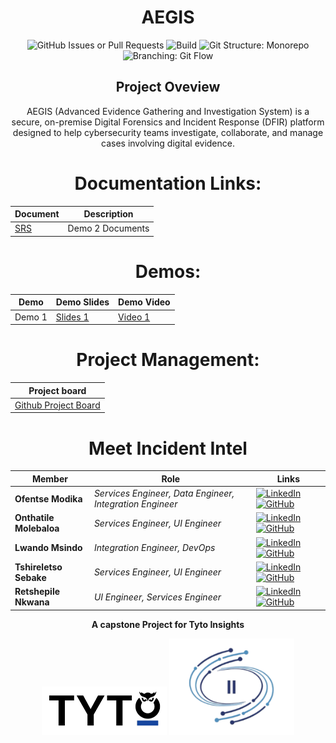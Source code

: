 <div align="center">


# AEGIS

  ![GitHub Issues or Pull Requests](https://img.shields.io/github/issues/COS301-SE-2025/AEGIS)
  ![Build](https://github.com/COS301-SE-2025/AEGIS/actions/workflows/lint.yml/badge.svg)
  ![Git Structure: Monorepo](https://img.shields.io/badge/Git%20Structure-Monorepo-blue)
  ![Branching: Git Flow](https://img.shields.io/badge/Branching-Git%20Flow-green)
 



<div>
  <h2 align="center">Project Oveview</h2>
  <!-- Project description here  -->
  <p>AEGIS (Advanced Evidence Gathering and Investigation System) is a secure, on-premise Digital Forensics and Incident Response (DFIR) platform designed to help cybersecurity teams investigate, collaborate, and manage cases involving digital evidence.</p>
</div>

# Documentation Links:
| Document | Description | 
|----------|-------------|
| [SRS]([https://drive.google.com/file/d/1LLRsSdq3H41LNusd_-dtyn_8qX1n6f0x/view?usp=drive_link](https://drive.google.com/drive/folders/1a484FLVYnxHlSkHjc4Zql1wG46k02IG6)) | Demo 2 Documents | 

# Demos:
| Demo | Demo Slides | Demo Video |
|------|--------|------|
| Demo 1 | [Slides 1](https://www.canva.com/design/DAGokHxWRMc/CcAMEt2TOs7UyCsaF5az5Q/edit?utm_content=DAGokHxWRMc&utm_campaign=designshare&utm_medium=link2&utm_source=sharebutton) | [Video 1](https://www.canva.com/design/DAGovaFWF1A/9p8YYCu-lPYkveH85GLx3Q/edit?utm_content=DAGovaFWF1A&utm_campaign=designshare&utm_medium=link2&utm_source=sharebutton) |


# Project Management:
| Project board |  
|----------|
| [Github Project Board](https://github.com/orgs/COS301-SE-2025/projects/135/views/1?filterQuery=) | 


<!-- when needed, uncomment
# Technologies #
<p align="center">
  <a href="https://skillicons.dev">
    <img src="" />
  </a>
</p> -->


# Meet Incident Intel #

| Member             | Role | Links |
|--------------------|--------------|--------------|
| **Ofentse Modika** |*Services Engineer, Data Engineer, Integration Engineer* | [![LinkedIn](https://skillicons.dev/icons?i=linkedin&size=20)](https://linkedin.com) [![GitHub](https://skillicons.dev/icons?i=github&size=20)](https://github.com) |
| **Onthatile Molebaloa** |*Services Engineer, UI Engineer* | [![LinkedIn](https://skillicons.dev/icons?i=linkedin&size=20)](https://linkedin.com) [![GitHub](https://skillicons.dev/icons?i=github&size=20)](https://github.com) |
| **Lwando Msindo** | *Integration Engineer, DevOps* | [![LinkedIn](https://skillicons.dev/icons?i=linkedin&size=20)](https://www.linkedin.com/in/lwando-msindo-0220722b5/) [![GitHub](https://skillicons.dev/icons?i=github&size=20)](https://github.com/lwando04) |
| **Tshireletso Sebake** |*Services Engineer, UI Engineer* | [![LinkedIn](https://skillicons.dev/icons?i=linkedin&size=20)](https://linkedin.com) [![GitHub](https://skillicons.dev/icons?i=github&size=20)](https://github.com) |
| **Retshepile Nkwana** |*UI Engineer, Services Engineer* | [![LinkedIn](https://skillicons.dev/icons?i=linkedin&size=20)](https://linkedin.com) [![GitHub](https://skillicons.dev/icons?i=github&size=20)](https://github.com) |
<!-- later 
<table>
  <tr>
    <td>- Contact us at <a href="mailto:bytesquad.capstone@gmail.com">capstone.incidentintel@gmail.com</a>.</td>
  </tr>
</table> -->

<div align="center">

**A capstone Project for Tyto Insights**

<div align="center">
  <img src="./assets/client-logo.png" alt="Client Logo" width="200">
  <img src="./assets/team-logo.png" alt="Team Logo" width="200">
</div>


